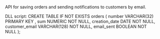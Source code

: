 API for saving orders and sending notifications to customers by email.

DLL script:
CREATE TABLE IF NOT EXISTS orders
(
    number         VARCHAR(32)  PRIMARY KEY ,
    sum            NUMERIC      NOT NULL,
    creation_date  DATE         NOT NULL,
    customer_email VARCHAR(128) NOT NULL,
    email_sent     BOOLEAN      NOT NULL
);